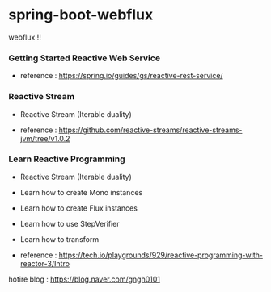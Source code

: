 # spring-boot-webflux

webflux !! 


### Getting Started Reactive Web Service

- reference : https://spring.io/guides/gs/reactive-rest-service/


### Reactive Stream 

- Reactive Stream (Iterable duality)

- reference : https://github.com/reactive-streams/reactive-streams-jvm/tree/v1.0.2

### Learn Reactive Programming

- Reactive Stream (Iterable duality)

- Learn how to create Mono instances

- Learn how to create Flux instances

- Learn how to use StepVerifier

- Learn how to transform

- reference : https://tech.io/playgrounds/929/reactive-programming-with-reactor-3/Intro


hotire blog : https://blog.naver.com/gngh0101

